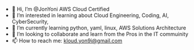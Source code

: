 - 👋 Hi, I’m @JonYoni AWS Cloud Certified
- 👀 I’m interested in learning about Cloud Engineering, Coding, AI, CyberSecurity,
- 🌱 I’m currently learning python, yaml, linux, AWS Solutions Architecture
- 💞️ I’m looking to collaborate and learn from the Pros in the IT commuinity
- 📫 How to reach me: kloud.yon9i@gmail.com
  


<!---
JonYoni/JonYoni is a ✨ special ✨ repository because its `README.md` (this file) appears on your GitHub profile.
You can click the Preview link to take a look at your changes.
--->
